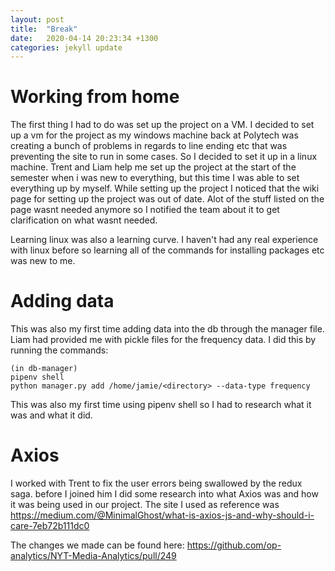 ```yaml
---
layout: post
title:  "Break"
date:   2020-04-14 20:23:34 +1300
categories: jekyll update
---
```


# Working from home

The first thing I had to do was set up the project on a VM. I decided to set up a vm for the project as my windows machine back at Polytech was creating a bunch of problems in regards to line ending etc that was preventing the site to run in some cases. So I decided to set it up in a linux machine. Trent and Liam help me set up the project at the start of the semester when i was new to everything, but this time I was able to set everything up by myself. While setting up the project I noticed that the wiki page for setting up the project was out of date. Alot of the stuff listed on the page wasnt needed anymore so I notified the team about it to get clarification on what wasnt needed.

Learning linux was also a learning curve. I haven't had any real experience with linux before so learning all of the commands for installing packages etc was new to me.

# Adding data

This was also my first time adding data into the db through the manager file. Liam had provided me with pickle files for the frequency data. I did this by running the commands:
```
(in db-manager)
pipenv shell
python manager.py add /home/jamie/<directory> --data-type frequency
```
This was also my first time using pipenv shell so I had to research what it was and what it did.


# Axios

I worked with Trent to fix the user errors being swallowed by the redux saga. before I joined him I did some research into what Axios was and how it was being used in our project. The site I used as reference was <https://medium.com/@MinimalGhost/what-is-axios-js-and-why-should-i-care-7eb72b111dc0>

The changes we made can be found here: <https://github.com/op-analytics/NYT-Media-Analytics/pull/249>